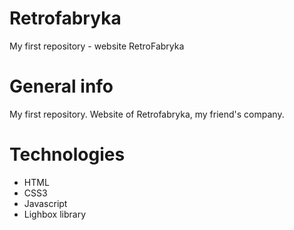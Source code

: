 # Retrofabryka
My first repository - website RetroFabryka
# General info
My first repository. Website of Retrofabryka, my friend's company.
# Technologies
+ HTML
+ CSS3
+ Javascript
+ Lighbox library
